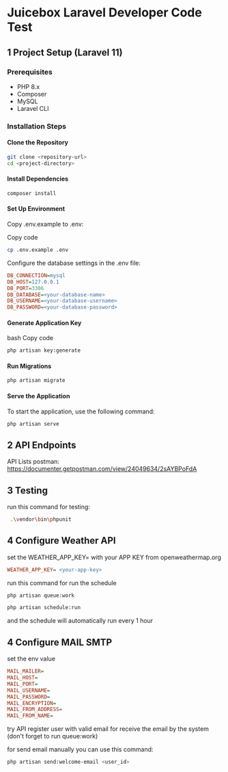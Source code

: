 # Juicebox Laravel Developer Code Test

## 1 Project Setup (Laravel 11)

### Prerequisites
- PHP 8.x
- Composer
- MySQL
- Laravel CLI

### Installation Steps

#### Clone the Repository
```bash
git clone <repository-url>
cd <project-directory>
```
####  Install Dependencies
```bash
composer install
```
#### Set Up Environment
Copy .env.example to .env:

Copy code
```bash
cp .env.example .env
```
Configure the database settings in the .env file:

```ini
DB_CONNECTION=mysql
DB_HOST=127.0.0.1
DB_PORT=3306
DB_DATABASE=<your-database-name>
DB_USERNAME=<your-database-username>
DB_PASSWORD=<your-database-password>
```

####  Generate Application Key
bash
Copy code
```bash
php artisan key:generate
```
####  Run Migrations
```bash
php artisan migrate
```
####  Serve the Application
To start the application, use the following command:
```bash
php artisan serve
```

## 2 API Endpoints
API Lists postman:
https://documenter.getpostman.com/view/24049634/2sAYBPoFdA

## 3 Testing 
run this command for testing:
```bash
 .\vendor\bin\phpunit
```
## 4 Configure Weather API
set the WEATHER_APP_KEY= with your APP KEY from openweathermap.org
```ini
WEATHER_APP_KEY= <your-app-key>
```
run this command for run the schedule
```bash
php artisan queue:work
```
```bash
php artisan schedule:run
```
and the schedule will automatically run every 1 hour

## 4 Configure MAIL SMTP
set the env value

```ini
MAIL_MAILER=
MAIL_HOST=
MAIL_PORT=
MAIL_USERNAME=
MAIL_PASSWORD=
MAIL_ENCRYPTION=
MAIL_FROM_ADDRESS=
MAIL_FROM_NAME=
```

try API register user with valid email for receive the email by the system (don't forget to run queue:work)

for send email manually you can use this command:
```bash
php artisan send:welcome-email <user_id>
```